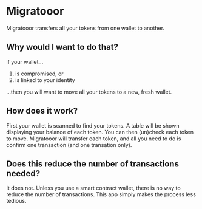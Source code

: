 # Migratooor

Migratooor transfers all your tokens from one wallet to another.

## Why would I want to do that?

if your wallet...
1. is compromised, or
2. is linked to your identity

...then you will want to move all your tokens to a new, fresh wallet.

## How does it work?

First your wallet is scanned to find your tokens. A table will be shown displaying your balance of each token. You can then (un)check each token to move. Migratooor will transfer each token, and all you need to do is confirm one transaction (and one transation only).

## Does this reduce the number of transactions needed?

It does not. Unless you use a smart contract wallet, there is no way to reduce the number of transactions. This app simply makes the process less tedious.
